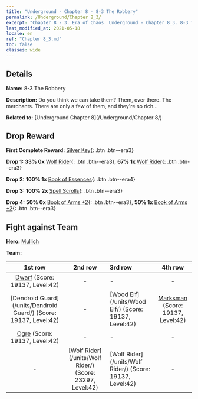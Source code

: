 ```yaml
---
title: "Underground - Chapter 8 - 8-3 The Robbery"
permalink: /Underground/Chapter 8_3/
excerpt: "Chapter 8 - 3. Era of Chaos  Underground - Chapter 8_3. 8-3 The Robbery"
last_modified_at: 2021-05-18
locale: en
ref: "Chapter 8_3.md"
toc: false
classes: wide
---
```


## Details

 **Name:** 8-3 The Robbery

 **Description:** Do you think we can take them? Them, over there. The merchants. There are only a few of them, and they're so rich...

 **Related to:** [Underground Chapter 8](/Underground/Chapter 8/)

## Drop Reward

 **First Complete Reward:** [Silver Key](/Items/con_693/){: .btn .btn--era3}

 **Drop 1:** **33% 0x** [Wolf Rider](/Items/unt_218/){: .btn .btn--era3}, **67% 1x** [Wolf Rider](/Items/unt_218/){: .btn .btn--era3}

 **Drop 2:** **100% 1x** [Book of Essences](/Items/mat_39/){: .btn .btn--era4}

 **Drop 3:** **100% 2x** [Spell Scrolls](/Items/con_694/){: .btn .btn--era3}

 **Drop 4:** **50% 0x** [Book of Arms +2](/Items/mat_32/){: .btn .btn--era3}, **50% 1x** [Book of Arms +2](/Items/mat_32/){: .btn .btn--era3}


## Fight against Team
 **Hero:** [Mullich](/heroes/Mullich/)

 **Team:**


  | 1st row | 2nd row | 3rd row | 4th row |
  |:----:|:----:|:----|:----:|
  | [Dwarf](/units/Dwarf/) (Score: 19137, Level:42)  | - | - | - |
  | [Dendroid Guard](/units/Dendroid Guard/) (Score: 19137, Level:42)  | - | [Wood Elf](/units/Wood Elf/) (Score: 19137, Level:42)  | [Marksman](/units/Marksman/) (Score: 19137, Level:42)  |
  | [Ogre](/units/Ogre/) (Score: 19137, Level:42)  | - | - | - |
  | - | [Wolf Rider](/units/Wolf Rider/) (Score: 23297, Level:42)  | [Wolf Rider](/units/Wolf Rider/) (Score: 19137, Level:42)  | - |


